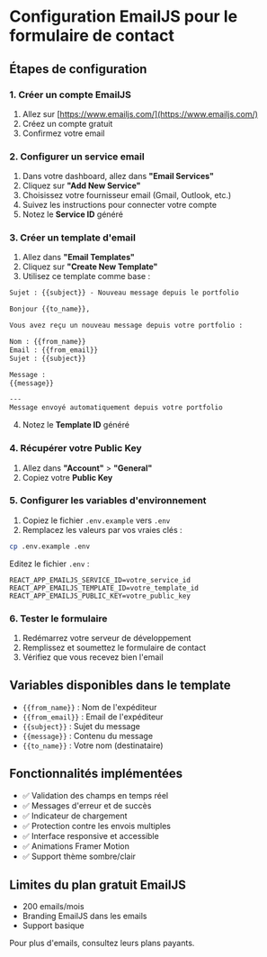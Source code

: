 # Configuration EmailJS pour le formulaire de contact

## Étapes de configuration

### 1. Créer un compte EmailJS
1. Allez sur [https://www.emailjs.com/](https://www.emailjs.com/)
2. Créez un compte gratuit
3. Confirmez votre email

### 2. Configurer un service email
1. Dans votre dashboard, allez dans **"Email Services"**
2. Cliquez sur **"Add New Service"**
3. Choisissez votre fournisseur email (Gmail, Outlook, etc.)
4. Suivez les instructions pour connecter votre compte
5. Notez le **Service ID** généré

### 3. Créer un template d'email
1. Allez dans **"Email Templates"**
2. Cliquez sur **"Create New Template"**
3. Utilisez ce template comme base :

```html
Sujet : {{subject}} - Nouveau message depuis le portfolio

Bonjour {{to_name}},

Vous avez reçu un nouveau message depuis votre portfolio :

Nom : {{from_name}}
Email : {{from_email}}
Sujet : {{subject}}

Message :
{{message}}

---
Message envoyé automatiquement depuis votre portfolio
```

4. Notez le **Template ID** généré

### 4. Récupérer votre Public Key
1. Allez dans **"Account"** > **"General"**
2. Copiez votre **Public Key**

### 5. Configurer les variables d'environnement
1. Copiez le fichier `.env.example` vers `.env`
2. Remplacez les valeurs par vos vraies clés :

```bash
cp .env.example .env
```

Editez le fichier `.env` :
```
REACT_APP_EMAILJS_SERVICE_ID=votre_service_id
REACT_APP_EMAILJS_TEMPLATE_ID=votre_template_id  
REACT_APP_EMAILJS_PUBLIC_KEY=votre_public_key
```

### 6. Tester le formulaire
1. Redémarrez votre serveur de développement
2. Remplissez et soumettez le formulaire de contact
3. Vérifiez que vous recevez bien l'email

## Variables disponibles dans le template
- `{{from_name}}` : Nom de l'expéditeur
- `{{from_email}}` : Email de l'expéditeur
- `{{subject}}` : Sujet du message
- `{{message}}` : Contenu du message
- `{{to_name}}` : Votre nom (destinataire)

## Fonctionnalités implémentées
- ✅ Validation des champs en temps réel
- ✅ Messages d'erreur et de succès
- ✅ Indicateur de chargement
- ✅ Protection contre les envois multiples
- ✅ Interface responsive et accessible
- ✅ Animations Framer Motion
- ✅ Support thème sombre/clair

## Limites du plan gratuit EmailJS
- 200 emails/mois
- Branding EmailJS dans les emails
- Support basique

Pour plus d'emails, consultez leurs plans payants.
